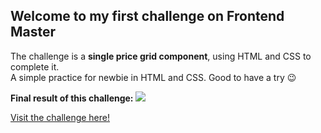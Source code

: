 ## Welcome to my first challenge on Frontend Master

The challenge is a <strong>single price grid component</strong>, using HTML and CSS to complete it. <br>
A simple practice for newbie in HTML and CSS. Good to have a try 😉

<strong>Final result of this challenge:</strong>
<img src="https://media.douchi.space/douchi-c/media_attachments/files/106/404/072/876/335/302/original/b4d82f773fdec9d4.png">

<a target="_blank" href="https://www.frontendmentor.io/challenges/single-price-grid-component-5ce41129d0ff452fec5abbbc">Visit the challenge here!</a>
